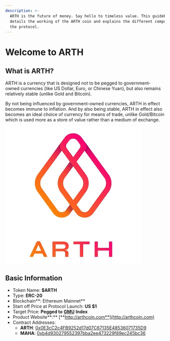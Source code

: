 ```yaml
---
description: >-
  ARTH is the future of money. Say hello to timeless value. This guidebook
  details the working of the ARTH coin and explains the different components in
  the protocol.
---
```


# Welcome to ARTH

## What is ARTH?

ARTH is a currency that is designed not to be pegged to government-owned currencies \(like US Dollar, Euro, or Chinese Yuan\), but also remains relatively stable \(unlike Gold and Bitcoin\).

By not being influenced by government-owned currencies, ARTH in effect becomes immune to inflation. And by also being stable, ARTH in effect also becomes an ideal choice of currency for means of trade, unlike Gold/Bitcoin which is used more as a store of value rather than a medium of exchange.

![ARTH. Purchase. Power. ](.gitbook/assets/mahadao-asset-10%20%282%29.jpg)

## ️Basic Information

* Token Name: **$ARTH**
* Type: **ERC-20**
* Blockchain**: Ethereum Mainnet**
* Start off Price at Protocol Launch: **US $1**
* Target Price: **Pegged to** [**GMU**](arth-201/what-is-the-global-measurement-uni-gmu.md) **Index**
* Product Website**:**  [**http://arthcoin.com**](http://arthcoin.com)
* Contract Addresses:
  * **ARTH**: [0x0E3cC2c4FB9252d17d07C67135E48536071735D9](https://etherscan.io/token/0x0E3cC2c4FB9252d17d07C67135E48536071735D9)
  * **MAHA**: [0xb4d930279552397bba2ee473229f89ec245bc36](https://etherscan.io/token/0xb4d930279552397bba2ee473229f89ec245bc365)

